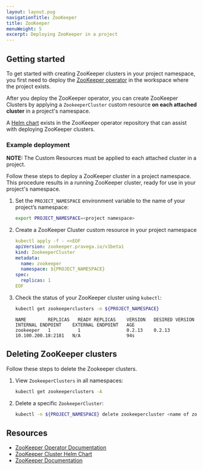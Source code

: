```yaml
---
layout: layout.pug
navigationTitle: ZooKeeper
title: ZooKeeper
menuWeight: 5
excerpt: Deploying ZooKeeper in a project
---
```


## Getting started

To get started with creating ZooKeeper clusters in your project namespace, you first need to deploy the [ZooKeeper operator](../../../../../../workspaces/applications/catalog-applications/dkp-applications/zookeeper-operator/) in the workspace where the project exists.

After you deploy the ZooKeeper operator, you can create ZooKeeper Clusters by applying a `ZookeeperCluster` custom resource **on each attached cluster** in a project's namespace.

A [Helm chart](https://github.com/pravega/zookeeper-operator/tree/master/charts/zookeeper) exists in the ZooKeeper operator repository that can assist with deploying ZooKeeper clusters.

### Example deployment

<p class="message--note"><strong>NOTE: </strong>The Custom Resources must be applied to each attached cluster in a project.</p>

Follow these steps to deploy a ZooKeeper cluster in a project namespace. This procedure results in a running ZooKeeper cluster, ready for use in your project's namespace.

1.  Set the `PROJECT_NAMESPACE` environment variable to the name of your project’s namespace:

    ```bash
    export PROJECT_NAMESPACE=<project namespace>
    ```

1.  Create a ZooKeeper Cluster custom resource in your project namespace

    ```yaml
    kubectl apply -f - <<EOF
    apiVersion: zookeeper.pravega.io/v1beta1
    kind: ZookeeperCluster
    metadata:
      name: zookeeper
      namespace: ${PROJECT_NAMESPACE}
    spec:
      replicas: 1
    EOF
    ```

1.  Check the status of your ZooKeeper cluster using `kubectl`:

    ```bash
    kubectl get zookeeperclusters -n ${PROJECT_NAMESPACE}
    ```

    ```text
    NAME        REPLICAS   READY REPLICAS    VERSION   DESIRED VERSION   INTERNAL ENDPOINT    EXTERNAL ENDPOINT   AGE
    zookeeper   1          1                 0.2.13    0.2.13            10.100.200.18:2181   N/A                 94s
    ```

## Deleting ZooKeeper clusters

Follow these steps to delete the Zookeeper clusters.

1.  View `ZookeeperClusters` in all namespaces:

    ```bash
    kubectl get zookeeperclusters -A
    ```

1.  Delete a specific `ZookeeperCluster`:

    ```bash
    kubectl -n ${PROJECT_NAMESPACE} delete zookeepercluster <name of zookeepercluster>
    ```

## Resources

- [ZooKeeper Operator Documentation](https://github.com/pravega/zookeeper-operator)
- [ZooKeeper Cluster Helm Chart](https://github.com/pravega/zookeeper-operator/tree/master/charts/zookeeper)
- [ZooKeeper Documentation](https://zookeeper.apache.org/documentation)
